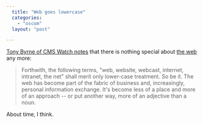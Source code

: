 ```yaml
---
  title: "Web goes lowercase"
  categories: 
    - "oscom"
  layout: "post"

---
```

[Tony Byrne of CMS Watch notes][1] that there is nothing special about [the web][2] any more:

> Forthwith, the following terms, "web, website, webcast, internet, intranet, the net" shall merit only lower-case treatment. So be it. The web has become part of the fabric of business and, increasingly, personal information exchange. It's become less of a place and more of an approach -- or put another way, more of an adjective than a noun.

About time, I think.

[1]: http://www.cmswatch.com/Trends/693-When-the-Web-becomes-just-a-web
[2]: http://en.wikipedia.org/wiki/World_Wide_Web
